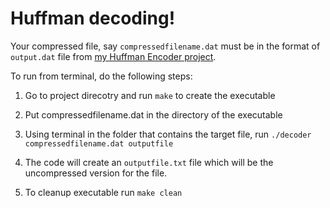 <h1> Huffman decoding! </h1>


Your compressed file, say `compressedfilename.dat` must be in the format of `output.dat` file from [my Huffman Encoder project](https://github.com/AbhishekMarda/HuffmanEncoder).

To run from terminal, do the following steps:

1. Go to project direcotry and run `make` to create the executable

2. Put compressedfilename.dat in the directory of the executable

3. Using terminal in the folder that contains the target file, run `./decoder compressedfilename.dat outputfile`

4. The code will create an `outputfile.txt` file which will be the uncompressed version for the file.

5. To cleanup executable run `make clean`
